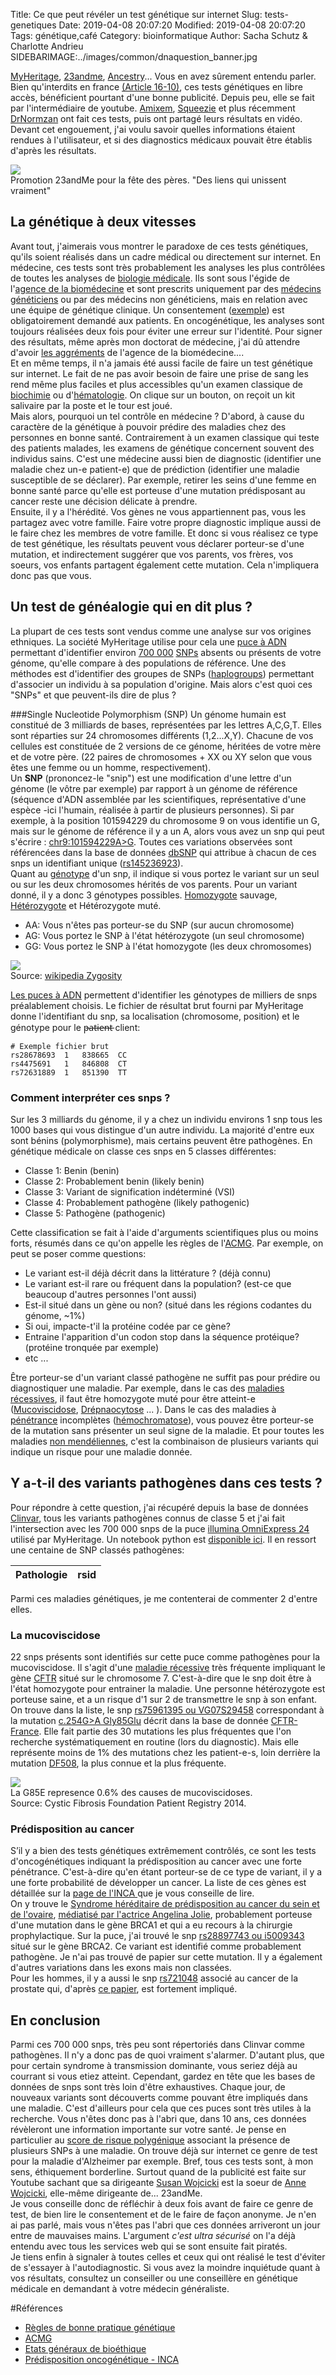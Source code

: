 Title: Ce que peut révéler un test génétique sur internet
Slug: tests-genetiques
Date: 2019-04-08 20:07:20
Modified: 2019-04-08 20:07:20
Tags: génétique,café
Category: bioinformatique 
Author: Sacha Schutz & Charlotte Andrieu
SIDEBARIMAGE:../images/common/dnaquestion_banner.jpg


[MyHeritage](https://www.myheritage.fr/), [23andme](https://www.23andme.com), [Ancestry](https://www.ancestry.fr/)... Vous en avez sûrement entendu parler. Bien qu'interdits en france [(Article 16-10)](https://www.legifrance.gouv.fr/affichCodeArticle.do?cidTexte=LEGITEXT000006070721&idArticle=LEGIARTI000006419305&dateTexte=&categorieLien=cid), ces tests génétiques en libre accès, bénéficient pourtant d'une bonne publicité.
Depuis peu, elle se fait par l'intermédiaire de youtube. [Amixem](https://www.youtube.com/watch?v=by168cgLmw0), [Squeezie](https://www.youtube.com/watch?v=xrkmdXyOaHg) et plus récemment [DrNormzan](https://www.youtube.com/watch?v=rEY-smTTLto) ont fait ces tests, puis ont partagé leurs résultats en vidéo. Devant cet engouement, j'ai voulu savoir quelles informations étaient rendues à l'utilisateur, et si des diagnostics médicaux pouvait être établis d'après les résultats.   


<div class="figure">     <img src="../images/test_genetique/23andme.png" />      <div class="legend">Promotion 23andMe pour la fête des pères. "Des liens qui unissent vraiment"</div> </div>



## La génétique à deux vitesses
Avant tout, j'aimerais vous montrer le paradoxe de ces tests génétiques, qu'ils soient réalisés dans un cadre médical ou directement sur internet.
En médecine, ces tests sont très probablement les analyses les plus contrôlées de toutes les analyses de [biologie médicale](https://fr.wikipedia.org/wiki/Biologie_m%C3%A9dicale). Ils sont sous l'égide de l'[agence de la biomédecine](https://fr.wikipedia.org/wiki/Agence_de_la_biom%C3%A9decine) et sont prescrits uniquement par des [médecins généticiens](https://fr.wikipedia.org/wiki/G%C3%A9n%C3%A9tique_m%C3%A9dicale) ou par des médecins non généticiens, mais en relation avec une équipe de génétique clinique. Un consentement ([exemple](http://robertdebre.aphp.fr/wp-content/blogs.dir/137/files/2013/08/Consentement_genetique-2.pdf)) est obligatoirement demandé aux patients. En oncogénétique, les analyses sont toujours réalisées deux fois pour éviter une erreur sur l'identité. Pour signer des résultats, même après mon doctorat de médecine, j'ai dû attendre d'avoir [les aggréments](https://www.agence-biomedecine.fr/agrement-praticiens-genetique?lang=fr) de l'agence de la biomédecine....      
Et en même temps, il n'a jamais été aussi facile de faire un test génétique sur internet. Le fait de ne pas avoir besoin de faire une prise de sang les rend même plus faciles et plus accessibles qu'un examen classique de [biochimie](https://fr.wikipedia.org/wiki/Biochimie_clinique) ou d'[hématologie](https://fr.wikipedia.org/wiki/H%C3%A9matologie). On clique sur un bouton, on reçoit un kit salivaire par la poste et le tour est joué.     
Mais alors, pourquoi un tel contrôle en médecine ? 
D'abord, à cause du caractère de la génétique à pouvoir prédire des maladies chez des personnes en bonne santé. Contrairement à un examen classique qui teste des patients malades, les examens de génétique concernent souvent des individus sains. C'est une médecine aussi bien de diagnostic (identifier une maladie chez un-e patient-e) que de prédiction (identifier une maladie susceptible de se déclarer). Par exemple, retirer les seins d'une femme en bonne santé parce qu'elle est porteuse d'une mutation prédisposant au cancer reste une décision délicate à prendre.   
Ensuite, il y a l'hérédité. Vos gènes ne vous appartiennent pas, vous les partagez avec votre famille. Faire votre propre diagnostic implique aussi de le faire chez les membres de votre famille. Et donc si vous réalisez ce type de test génétique, les résultats peuvent vous déclarer porteur-se d'une mutation, et indirectement suggérer que vos parents, vos frères, vos soeurs, vos enfants partagent également cette mutation. Cela n'impliquera donc pas que vous.

## Un test de généalogie qui en dit plus ?
La plupart de ces tests sont vendus comme une analyse sur vos origines ethniques. La société MyHeritage utilise pour cela une [puce à ADN](https://fr.wikipedia.org/wiki/Puce_%C3%A0_ADN) permettant d'identifier environ [700 000](https://www.illumina.com/products/by-type/microarray-kits/infinium-omni-express.html) [SNPs](https://fr.wikipedia.org/wiki/Polymorphisme_nucl%C3%A9otidique) absents ou présents de votre génome, qu'elle compare à des populations de référence. Une des méthodes est d'identifier des groupes de SNPs ([haplogroups](https://fr.wikipedia.org/wiki/Haplogroupe)) permettant d'associer un individu à sa population d'origine. 
Mais alors c'est quoi ces "SNPs" et que peuvent-ils dire de plus ?  

###Single Nucleotide Polymorphism (SNP)
Un génome humain est constitué de 3 milliards de bases, représentées par les lettres A,C,G,T. Elles sont réparties sur 24 chromosomes différents (1,2...X,Y). Chacune de vos cellules est constituée de 2 versions de ce génome, héritées de votre mère et de votre père. (22 paires de chromosomes + XX ou XY selon que vous êtes une femme ou un homme, respectivement).   
Un **SNP** (prononcez-le "snip") est une modification d'une lettre d'un génome (le vôtre par exemple) par rapport à un génome de référence (séquence d'ADN assemblée par les scientifiques, représentative d'une espèce -ici l'humain, réalisée à partir de plusieurs personnes). Si par exemple, à la position 101594229 du chromosome 9 on vous identifie un G, mais sur le génome de référence il y a un A, alors vous avez un snp qui peut s'écrire : [chr9:101594229A>G](http://genome.ucsc.edu/cgi-bin/hgTracks?db=hg19&lastVirtModeType=default&lastVirtModeExtraState=&virtModeType=default&virtMode=0&nonVirtPosition=&position=chr9%3A101594229%2D101594229&hgsid=718306327_QCaQikXTcs5svbD4i9HYmPnkk40x). Toutes ces variations observées sont référencées dans la base de données [dbSNP](https://en.wikipedia.org/wiki/DbSNP) qui attribue à chacun de ces snps un identifiant unique ([rs145236923](https://www.ncbi.nlm.nih.gov/snp/rs145236923)).     
Quant au [génotype](https://fr.wikipedia.org/wiki/G%C3%A9notype) d'un snp, il indique si vous portez le variant sur un seul ou sur les deux chromosomes hérités de vos parents. Pour un variant donné, il y a donc 3 génotypes possibles. [Homozygote](https://fr.wikipedia.org/wiki/Homozygote) sauvage, [Hétérozygote](https://fr.wikipedia.org/wiki/H%C3%A9t%C3%A9rozygote) et Hétérozygote muté. 

- AA: Vous n'êtes pas porteur-se du SNP (sur aucun chromosome)
- AG: Vous portez le SNP à l'état hétérozygote (un seul chromosome)
- GG: Vous portez le SNP à l'état homozygote (les deux chromosomes)


<div class="figure">     <img src="../images/test_genetique/genotype.png" />      <div class="legend">Source: <a href="https://en.wikipedia.org/wiki/Zygosity">wikipedia Zygosity</a></div> </div>



[Les puces à ADN](https://fr.wikipedia.org/wiki/Puce_%C3%A0_ADN) permettent d'identifier les génotypes de milliers de snps préalablement choisis. Le fichier de résultat brut fourni par MyHeritage donne l'identifiant du snp, sa localisation (chromosome, position) et le génotype pour le p̶a̶t̶i̶e̶n̶t̶ client:

    # Exemple fichier brut 
    rs28678693  1   838665  CC  
    rs4475691   1   846808  CT
    rs72631889  1   851390  TT


### Comment interpréter ces snps ? 
Sur les 3 milliards du génome, il y a chez un individu environs 1 snp tous les 1000 bases qui vous distingue d'un autre individu. La majorité d'entre eux sont bénins (polymorphisme), mais certains peuvent être pathogènes. 
En génétique médicale on classe ces snps en 5 classes différentes:

* Classe 1: Benin (benin)
* Classe 2: Probablement benin (likely benin)
* Classe 3: Variant de signification indéterminé (VSI)
* Classe 4: Probablement pathogène (likely pathogenic)
* Classe 5: Pathogène (pathogenic)

Cette classification se fait à l'aide d'arguments scientifiques plus ou moins forts, résumés dans ce qu'on appelle les règles de l'[ACMG](https://www.acmg.net/docs/standards_guidelines_for_the_interpretation_of_sequence_variants.pdf). Par exemple, on peut se poser comme questions: 

* Le variant est-il déjà décrit dans la littérature ? (déjà connu) 
* Le variant est-il rare ou fréquent dans la population? (est-ce que beaucoup d'autres personnes l'ont aussi)
* Est-il situé dans un gène ou non? (situé dans les régions codantes du génome, ~1%)
* Si oui, impacte-t'il la protéine codée par ce gène? 
* Entraine l'apparition d'un codon stop dans la séquence protéique? (protéine tronquée par exemple)
* etc ...

Être porteur-se d'un variant classé pathogène ne suffit pas pour prédire ou diagnostiquer une maladie. Par exemple, dans le cas des [maladies récessives](https://fr.wikipedia.org/wiki/Transmission_autosomique_r%C3%A9cessive), il faut être homozygote muté pour être atteint-e ([Mucoviscidose](https://fr.wikipedia.org/wiki/Mucoviscidose), [Drépnaocytose](https://fr.wikipedia.org/wiki/Dr%C3%A9panocytose) ... ). Dans le cas des maladies à [pénétrance](https://fr.wikipedia.org/wiki/P%C3%A9n%C3%A9trance) incomplètes ([hémochromatose](https://fr.wikipedia.org/wiki/H%C3%A9mochromatose)), vous pouvez être porteur-se de la mutation sans présenter un seul signe de la maladie. Et pour toutes les maladies [non mendéliennes](https://fr.wikipedia.org/wiki/H%C3%A9r%C3%A9dit%C3%A9_non_mend%C3%A9lienne), c'est la combinaison de plusieurs variants qui indique un risque pour une maladie donnée. 

## Y a-t-il des variants pathogènes dans ces tests ?  
Pour répondre à cette question, j'ai récupéré depuis la base de données [Clinvar](https://www.ncbi.nlm.nih.gov/clinvar/), tous les variants pathogènes connus de classe 5 et j'ai fait l'intersection avec les 700 000 snps de la puce [illumina OmniExpress 24](https://www.illumina.com/products/by-type/microarray-kits/infinium-omni-express.html) utilisé par MyHeritage. Un notebook python est [disponible ici](https://github.com/dridk/notebook/blob/master/myheritage/myheritage.ipynb). 
Il en ressort une centaine de SNP classés pathogènes:

<script type="text/javascript" language="javascript" src="https://code.jquery.com/jquery-3.3.1.js"></script>
<script type="text/javascript" language="javascript" src="https://cdn.datatables.net/1.10.19/js/jquery.dataTables.min.js"></script>
<link rel="stylesheet" type="text/css" href="https://cdn.datatables.net/1.10.19/css/jquery.dataTables.min.css">

<table id="example" class="display" style="width:100%">
        <thead>
            <tr>
                <th>Pathologie</th>
                <th>rsid</th>
            </tr>
        </thead>
    </table>

<script>
$(document).ready(function() {
    $('#example').DataTable( {
        "ajax": "https://raw.githubusercontent.com/dridk/notebook/master/myheritage/clinvar_omniexpress24.json"
    } );
} );
</script>

Parmi ces maladies génétiques, je me contenterai de commenter 2 d'entre elles.

### La mucoviscidose 
22 snps présents sont identifiés sur cette puce comme pathogènes pour la mucoviscidose. Il s'agit d'une [maladie récessive](https://fr.wikipedia.org/wiki/Transmission_autosomique_r%C3%A9cessive) très fréquente impliquant le gène [CFTR](https://fr.wikipedia.org/wiki/G%C3%A8ne_et_prot%C3%A9ine_CFTR) situé sur le chromosome 7. C'est-à-dire que le snp doit être à l'état homozygote pour entrainer la maladie. Une personne hétérozygote est porteuse saine, et a un risque d'1 sur 2 de transmettre le snp à son enfant. 
On trouve dans la liste, le snp [rs75961395 ou VG07S29458](https://www.snpedia.com/index.php/Rs75961395) correspondant à la mutation [c.254G>A Gly85Glu](https://cftr.iurc.montp.inserm.fr/cgi-bin/affiche.cgi?variant=c.254G%3EA&provenance=0) décrit dans la base de donnée [CFTR-France](https://cftr.iurc.montp.inserm.fr/cgi-bin/home.cgi?).
Elle fait partie des 30 mutations les plus fréquentes que l'on recherche systématiquement en routine (lors du diagnostic). Mais elle représente moins de 1% des mutations chez les patient-e-s, loin derrière la  mutation [DF508](https://fr.wikipedia.org/wiki/%CE%94F508), la plus connue et la plus fréquente.

<div class="figure">     <img src="../images/test_genetique/cftr_pie.png" />      <div class="legend">La G85E represence 0.6% des causes de mucoviscidoses. <br/>Source: Cystic Fibrosis Foundation Patient Registry 2014.</div> </div>

### Prédisposition au cancer 
S’il y a bien des tests génétiques extrêmement contrôlés, ce sont les tests d'oncogénétiques indiquant la prédisposition au cancer avec une forte pénétrance. C'est-à-dire qu'en étant porteur-se de ce type de variant, il y a une forte probabilité de développer un cancer. La liste de ces gènes est détaillée sur la [page de l'INCA ](https://www.e-cancer.fr/Professionnels-de-sante/L-organisation-de-l-offre-de-soins/Oncogenetique-et-plateformes-de-genetique-moleculaire/Les-predispositions-genetiques)que je vous conseille de lire.    
On y trouve le [Syndrome héréditaire de prédisposition au cancer du sein et de l'ovaire](https://www.orpha.net/consor/cgi-bin/OC_Exp.php?Lng=FR&Expert=145), [médiatisé par l'actrice Angelina Jolie](https://fr.wikipedia.org/wiki/Angelina_Jolie#Cancer), probablement porteuse d'une mutation dans le gène BRCA1 et qui a eu recours à la chirurgie prophylactique.
Sur la puce, j'ai trouvé le snp [rs28897743 ou i5009343](https://www.ncbi.nlm.nih.gov/projects/SNP/snp_ref.cgi?rs=rs28897743) situé sur le gène BRCA2. Ce variant est identifié comme probablement pathogène. Je n'ai pas trouvé de papier sur cette mutation. Il y a également d'autres variations dans les exons mais non classées.    
Pour les hommes, il y a aussi le snp [rs721048](https://www.snpedia.com/index.php/Rs721048) associé au cancer de la prostate qui, d'après [ce papier](https://www.ncbi.nlm.nih.gov/pmc/articles/PMC4500625/), est fortement impliqué.


## En conclusion
Parmi ces 700 000 snps, très peu sont répertoriés dans Clinvar comme pathogènes. Il n'y a donc pas de quoi vraiment s'alarmer. D'autant plus, que pour certain syndrome à transmission dominante, vous seriez déjà au courrant si vous etiez atteint. Cependant, gardez en tête que les bases de données de snps sont très loin d'être exhaustives. Chaque jour, de nouveaux variants sont découverts comme pouvant être impliqués dans une maladie. C'est d'ailleurs pour cela que ces puces sont très utiles à la recherche. Vous n'êtes donc pas à l'abri que, dans 10 ans, ces données révèleront une information importante sur votre santé. 
Je pense en particulier au [score de risque polygénique](https://en.wikipedia.org/wiki/Polygenic_score) associant la présence de plusieurs SNPs à une maladie. On trouve déjà sur internet ce genre de test pour la maladie d'Alzheimer par exemple. Bref, tous ces tests sont, à mon sens, éthiquement borderline. Surtout quand de la publicité est faite sur Youtube sachant que sa dirigeante [Susan Wojcicki](https://fr.wikipedia.org/wiki/Susan_Wojcicki) est la soeur de [Anne Wojcicki](https://fr.wikipedia.org/wiki/Anne_Wojcicki), elle-même dirigeante de... 23andMe.    
Je vous conseille donc de réfléchir à deux fois avant de faire ce genre de test, de bien lire le consentement et de le faire de façon anonyme. Je n'en ai pas parlé, mais vous n'êtes pas l'abri que ces données arriveront un jour entre de mauvaises mains. L'argument *c'est ultra sécurisé* on l'a déjà entendu avec tous les services web qui se sont ensuite fait piratés.       
Je tiens enfin à signaler à toutes celles et ceux qui ont réalisé le test d'éviter de s'essayer à l'autodiagnostic. Si vous avez la moindre inquiétude quant à vos résultats, consultez un conseiller ou une conseillère en génétique médicale en demandant à votre médecin généraliste. 


#Références
- [Règles de bonne pratique génétique](https://www.has-sante.fr/portail/upload/docs/application/pdf/2013-02/regles_de_bonne_pratique_en_genetique_constitutionnelle_a_des_fins_medicales.pdf
)
- [ACMG](https://www.acmg.net/ACMG/Medical-Genetics-Practice-Resources/Practice-Guidelines.aspx)
- [Etats généraux de bioéthique](https://etatsgenerauxdelabioethique.fr/)
- [Prédisposition oncogénétique - INCA](https://www.e-cancer.fr/Professionnels-de-sante/L-organisation-de-l-offre-de-soins/Oncogenetique-et-plateformes-de-genetique-moleculaire/Les-predispositions-genetiques)